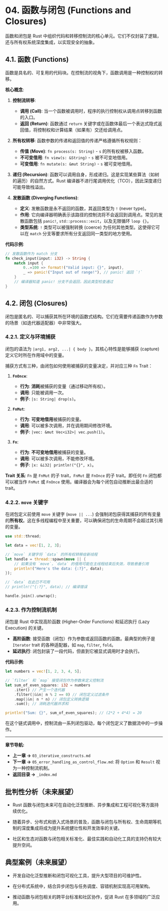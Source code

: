 # 04. 函数与闭包 (Functions and Closures)

函数和闭包是 Rust 中组织代码和转移控制流的核心单元。它们不仅封装了逻辑，还与所有权系统深度集成，以实现安全的抽象。

## 4.1. 函数 (Functions)

函数是具名的、可复用的代码块。在控制流的视角下，函数调用是一种控制权的转移。

**核心概念**:

1. **控制流转移**:
    * **调用 (Call)**: 当一个函数被调用时，程序的执行控制权从调用点转移到函数的入口。
    * **返回 (Return)**: 函数通过 `return` 关键字或在函数体最后一个表达式隐式返回值，将控制权和计算结果（如果有）交还给调用点。

2. **所有权转移**:
    函数参数的传递和返回值的传递严格遵循所有权规则：
    * **传值 (Move)**: `fn process(s: String)` - `s` 的所有权被移入函数。
    * **不可变借用**: `fn view(s: &String)` - `s` 被不可变地借用。
    * **可变借用**: `fn mutate(s: &mut String)` - `s` 被可变地借用。

3. **递归 (Recursion)**:
    函数可以调用自身，形成递归。这是实现某些算法（如树的遍历）的自然方式。Rust 编译器不进行尾调用优化（TCO），因此深度递归可能导致栈溢出。

4. **发散函数 (Diverging Functions)**:
    * **定义**: 发散函数是永不返回的函数，其返回类型为 `!` (never type)。
    * **作用**: 它向编译器明确表示该路径的控制流将不会返回到调用点。常见的发散函数包括 `panic!`, `std::process::exit`，以及无限循环 `loop {}`。
    * **类型系统**: `!` 类型可以被强制转换 (coerce) 为任何其他类型。这使得它可以在 `match` 分支等要求所有分支返回同一类型的地方使用。

**代码示例**:

```rust
// 发散函数作为 match 分支
fn check_input(input: i32) -> String {
    match input {
        0..=100 => format!("Valid input: {}", input),
        _ => panic!("Input out of range!"), // panic! 返回 `!`
    }
    // 编译器知道 panic! 分支不会返回，因此类型检查通过
}
```

## 4.2. 闭包 (Closures)

闭包是匿名的、可以捕获其所在环境的函数式结构。它们在需要传递函数作为参数的场景（如迭代器适配器）中非常强大。

### 4.2.1. 定义与环境捕获

闭包的语法为 `|arg1, arg2, ...| { body }`。其核心特性是能够捕获 (capture) 定义它时所在作用域中的变量。

捕获方式有三种，由闭包如何使用被捕获的变量决定，并对应三种 `Fn` Trait：

1. **`FnOnce`**:
    * **行为**: **消耗**被捕获的变量（通过移动所有权）。
    * **调用**: 只能被调用一次。
    * **例子**: `|s: String| drop(s)`。

2. **`FnMut`**:
    * **行为**: **可变地借用**被捕获的变量。
    * **调用**: 可以被多次调用，并在调用期间修改环境。
    * **例子**: `|vec: &mut Vec<i32>| vec.push(1)`。

3. **`Fn`**:
    * **行为**: **不可变地借用**被捕获的变量。
    * **调用**: 可以被多次调用，不能修改环境。
    * **例子**: `|x: &i32| println!("{}", x)`。

**Trait 关系**: `Fn` 是 `FnMut` 的子 trait，`FnMut` 是 `FnOnce` 的子 trait。即任何 `Fn` 闭包都可以被当作 `FnMut` 或 `FnOnce` 使用。编译器会为每个闭包自动推断出最合适的 trait。

### 4.2.2. `move` 关键字

在闭包定义前使用 `move` 关键字 (`move || ...`) 会强制闭包获得其捕获的所有变量的**所有权**。这在多线程编程中至关重要，可以确保闭包的生命周期不会超过其引用的变量。

```rust
use std::thread;

let data = vec![1, 2, 3];

// `move` 关键字将 `data` 的所有权转移给新线程
let handle = thread::spawn(move || {
    // 如果没有 `move`，`data` 的借用可能在主线程结束后失效，导致悬垂引用
    println!("Here's the data: {:?}", data);
});

// `data` 在此已不可用
// println!("{:?}", data); // 编译错误

handle.join().unwrap();
```

### 4.2.3. 作为控制流机制

闭包是 Rust 中实现高阶函数 (Higher-Order Functions) 和延迟执行 (Lazy Execution) 的关键。

* **高阶函数**: 接受函数（闭包）作为参数或返回函数的函数。最典型的例子是 `Iterator` trait 的各种适配器，如 `map`, `filter`, `fold`。
* **延迟执行**: 闭包封装了一段代码，但直到它被显式调用时才会执行。

**代码示例**:

```rust
let numbers = vec![1, 2, 3, 4, 5];

// `filter` 和 `map` 接受闭包作为参数来定义控制流
let sum_of_even_squares: i32 = numbers
    .iter() // 产生一个迭代器
    .filter(|&&n| n % 2 == 0) // 闭包定义过滤条件
    .map(|&n| n * n) // 闭包定义转换逻辑
    .sum(); // 消耗迭代器并求和

println!("Sum: {}", sum_of_even_squares); // (2*2 + 4*4) = 20
```

在这个链式调用中，控制流由一系列闭包驱动，每个闭包定义了数据流中的一步操作。

---

**章节导航:**

* **上一章 ->** `03_iterative_constructs.md`
* **下一章 ->** `05_error_handling_as_control_flow.md`: 将 `Option` 和 `Result` 视为一种控制流机制。
* **返回目录 ->** `_index.md`

## 批判性分析（未来展望）

* Rust 函数与闭包未来可在自动化泛型推断、异步集成和工程可视化等方面持续优化。

* 随着异步、分布式和嵌入式场景的普及，函数与闭包与所有权、生命周期等机制的深度集成将成为提升系统健壮性和开发效率的关键。
* 社区和生态对函数与闭包相关标准化、最佳实践和自动化工具的支持仍有较大提升空间。

## 典型案例（未来展望）

* 开发自动化泛型推断和闭包可视化工具，提升大型项目的可维护性。

* 在分布式系统中，结合异步闭包与任务调度、容错机制实现高可用架构。
* 推动函数与闭包相关的跨平台标准和社区协作，促进 Rust 在多领域的广泛应用。
